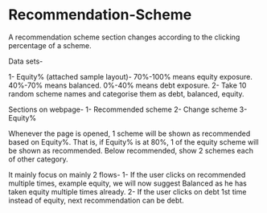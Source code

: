 # Recommendation-Scheme
A recommendation scheme section changes according to the clicking percentage of a scheme.

Data sets-

1- Equity% (attached sample layout)- 
70%-100% means equity exposure. 40%-70% means balanced. 0%-40% means debt 
exposure. 
2- Take 10 random scheme names and categorise them as debt, balanced, 
equity.

Sections on webpage- 
1- Recommended scheme 
2- Change scheme 
3- Equity%

Whenever the page is opened, 1 scheme will be shown as recommended based on 
Equity%. That is, if Equity% is at 80%, 1 of the equity scheme will be 
shown as recommended. 
Below recommended, show 2 schemes each of other category.

It mainly focus on mainly 2 flows- 
1- If the user clicks on recommended multiple times, example equity, we 
will now suggest Balanced as he has taken equity multiple times already. 
2- If the user clicks on debt 1st time instead of equity, next 
recommendation can be debt.
